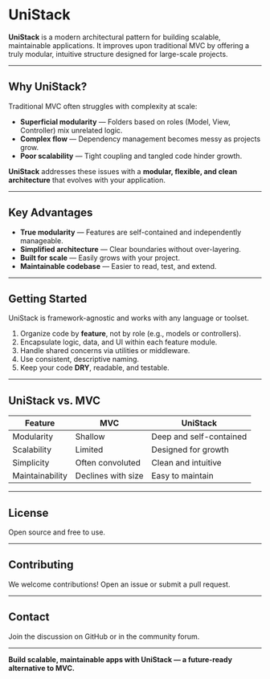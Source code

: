 # UniStack

**UniStack** is a modern architectural pattern for building scalable, maintainable applications. It improves upon traditional MVC by offering a truly modular, intuitive structure designed for large-scale projects.

---

## Why UniStack?

Traditional MVC often struggles with complexity at scale:

- **Superficial modularity** — Folders based on roles (Model, View, Controller) mix unrelated logic.
- **Complex flow** — Dependency management becomes messy as projects grow.
- **Poor scalability** — Tight coupling and tangled code hinder growth.

**UniStack** addresses these issues with a **modular, flexible, and clean architecture** that evolves with your application.

---

## Key Advantages

- **True modularity** — Features are self-contained and independently manageable.
- **Simplified architecture** — Clear boundaries without over-layering.
- **Built for scale** — Easily grows with your project.
- **Maintainable codebase** — Easier to read, test, and extend.

---

## Getting Started

UniStack is framework-agnostic and works with any language or toolset.

1. Organize code by **feature**, not by role (e.g., models or controllers).
2. Encapsulate logic, data, and UI within each feature module.
3. Handle shared concerns via utilities or middleware.
4. Use consistent, descriptive naming.
5. Keep your code **DRY**, readable, and testable.

---

## UniStack vs. MVC

| Feature         | MVC                        | UniStack                 |
|----------------|----------------------------|--------------------------|
| Modularity      | Shallow                    | Deep and self-contained  |
| Scalability     | Limited                    | Designed for growth      |
| Simplicity      | Often convoluted           | Clean and intuitive      |
| Maintainability | Declines with size         | Easy to maintain         |

---

## License

Open source and free to use.

---

## Contributing

We welcome contributions! Open an issue or submit a pull request.

---

## Contact

Join the discussion on GitHub or in the community forum.

---

**Build scalable, maintainable apps with UniStack — a future-ready alternative to MVC.**
